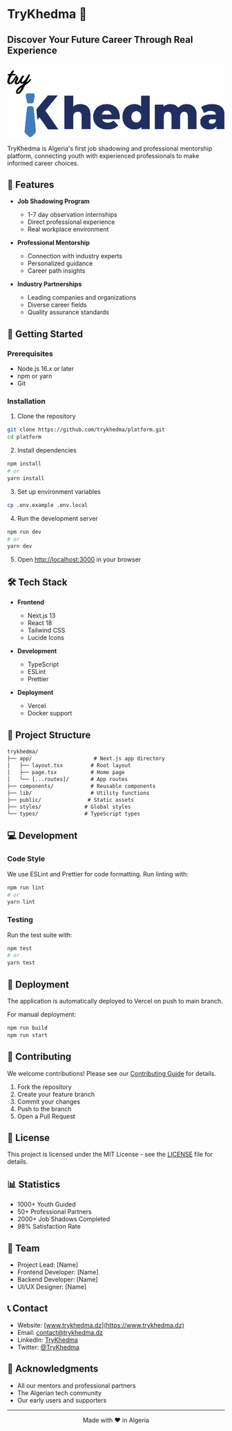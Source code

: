 # TryKhedma 🚀

## Discover Your Future Career Through Real Experience

![TryKhedma Logo](./hackin-logo.png)


TryKhedma is Algeria's first job shadowing and professional mentorship platform, connecting youth with experienced professionals to make informed career choices.

## 🌟 Features

- **Job Shadowing Program**
  - 1-7 day observation internships
  - Direct professional experience
  - Real workplace environment

- **Professional Mentorship**
  - Connection with industry experts
  - Personalized guidance
  - Career path insights

- **Industry Partnerships**
  - Leading companies and organizations
  - Diverse career fields
  - Quality assurance standards

## 🚀 Getting Started

### Prerequisites

- Node.js 16.x or later
- npm or yarn
- Git

### Installation

1. Clone the repository
```bash
git clone https://github.com/trykhedma/platform.git
cd platform
```

2. Install dependencies
```bash
npm install
# or
yarn install
```

3. Set up environment variables
```bash
cp .env.example .env.local
```

4. Run the development server
```bash
npm run dev
# or
yarn dev
```

5. Open [http://localhost:3000](http://localhost:3000) in your browser

## 🛠 Tech Stack

- **Frontend**
  - Next.js 13
  - React 18
  - Tailwind CSS
  - Lucide Icons

- **Development**
  - TypeScript
  - ESLint
  - Prettier

- **Deployment**
  - Vercel
  - Docker support

## 📁 Project Structure

```
trykhedma/
├── app/                    # Next.js app directory
│   ├── layout.tsx         # Root layout
│   ├── page.tsx           # Home page
│   └── [...routes]/       # App routes
├── components/            # Reusable components
├── lib/                   # Utility functions
├── public/               # Static assets
├── styles/              # Global styles
└── types/               # TypeScript types
```

## 💻 Development

### Code Style

We use ESLint and Prettier for code formatting. Run linting with:

```bash
npm run lint
# or
yarn lint
```

### Testing

Run the test suite with:

```bash
npm test
# or
yarn test
```

## 🚢 Deployment

The application is automatically deployed to Vercel on push to main branch.

For manual deployment:

```bash
npm run build
npm run start
```

## 🤝 Contributing

We welcome contributions! Please see our [Contributing Guide](CONTRIBUTING.md) for details.

1. Fork the repository
2. Create your feature branch
3. Commit your changes
4. Push to the branch
5. Open a Pull Request

## 📄 License

This project is licensed under the MIT License - see the [LICENSE](LICENSE) file for details.

## 📊 Statistics

- 1000+ Youth Guided
- 50+ Professional Partners
- 2000+ Job Shadows Completed
- 98% Satisfaction Rate

## 👥 Team

- Project Lead: [Name]
- Frontend Developer: [Name]
- Backend Developer: [Name]
- UI/UX Designer: [Name]

## 📞 Contact

- Website: [www.trykhedma.dz](https://www.trykhedma.dz)
- Email: contact@trykhedma.dz
- LinkedIn: [TryKhedma](https://www.linkedin.com/company/trykhedma)
- Twitter: [@TryKhedma](https://twitter.com/trykhedma)

## 🙏 Acknowledgments

- All our mentors and professional partners
- The Algerian tech community
- Our early users and supporters

---

<p align="center">Made with ❤️ in Algeria</p>

